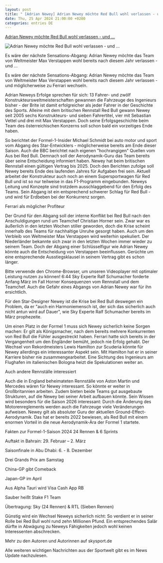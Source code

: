 ```yaml
---
layout: post
title: " [Adrian Newey] Adrian Newey möchte Red Bull wohl verlassen - und ..."
date: Thu, 25 Apr 2024 21:00:00 +0200
categories: entries DE
---
```

[Adrian Newey möchte Red Bull wohl verlassen - und ...](https://sport.sky.de/formel-1/artikel/adrian-newey-moechte-red-bull-wohl-verlassen-und-moeglicherweise-zu-ferrari-wechseln/13122779/36865)

![Adrian Newey möchte Red Bull wohl verlassen - und ...](https://e6.365dm.de/24/04/1600x900/skysport_de-adrian-newey-red-bull_6533081.jpg?20240425164837)

Es wäre der nächste Sensations-Abgang: Adrian Newey möchte das Team von Weltmeister Max Verstappen wohl bereits nach diesem Jahr verlassen - und ...

Es wäre der nächste Sensations-Abgang: Adrian Newey möchte das Team von Weltmeister Max Verstappen wohl bereits nach diesem Jahr verlassen - und möglicherweise zu Ferrari wechseln.

Adrian Neweys Erfolge sprechen für sich: 13 Fahrer- und zwölf Konstrukteursweltmeisterschaften gewannen die Fahrzeuge des Ingenieurs bisher - der Brite ist damit erfolgreicher als jeder Fahrer in der Geschichte des Sports. Alleine mit dem britischen Rennstall Red Bull gewann Newey seit 2005 sechs Konstrukteurs- und sieben Fahrertitel, vier mit Sebastian Vettel und drei mit Max Verstappen. Doch seine Erfolgsgeschichte beim Team des österreichischen Konzerns soll schon bald ein vorzeitiges Ende haben.

So berichtet der Formel-1-Insider Michael Schmidt bei auto motor und sport vom Abgang des Star-Entwicklers - möglicherweise bereits am Ende dieser Saison. Auch die BBC berichtet nach eigenen "hochrangigen" Quellen vom Aus bei Red Bull. Demnach soll der Aerodynamik-Guru das Team bereits über seine Entscheidung informiert haben. Newey hat beim britischen Rennstall einen gültigen Vertrag bis 2025. Doch den Berichten zufolge soll Newey bereits Ende des laufenden Jahres für Aufgaben frei sein. Aktuell arbeitet der Konstrukteur auch noch an einem Supersportwagen für Red Bull und ist so nur teilweise in das F1-Programm eingebunden. Neweys Leitung und Konzepte sind trotzdem ausschlaggebend für den Erfolg des Teams. Sein Abgang ist ein entsprechend schwerer Schlag für Red Bull - und wird für Erdbeben bei der Konkurrenz sorgen.

Ferrari als möglicher Profiteur

Der Grund für den Abgang soll der interne Konflikt bei Red Bull nach den Anschuldigungen rund um Teamchef Christian Horner sein. Zwar war es äußerlich in den letzten Wochen stiller geworden, doch die Krise scheint innerhalb des Teams für nachhaltige Unruhe gesorgt haben. Auch um den Verbleib von Weltmeister Max Verstappen wird weiterhin spekuliert. Der Niederländer bekannte sich zwar in den letzten Wochen immer wieder zu seinem Team. Doch der Abgang einer Schlüsselfigur wie Adrian Newey könnte auch die Entscheidung von Verstappen beeinflussen. Gerüchte um eine entsprechende Ausstiegsklausel in seinem Vertrag gibt es schon länger.

Bitte verwende den Chrome-Browser, um unseren Videoplayer mit optimaler Leistung nutzen zu können! 6:44 Sky Experte Ralf Schumacher forderte Anfang März im Fall Horner Konsequenzen vom Rennstall und dem Teamchef. Auch die Gefahr eines Abgangs von Adrian Newey war für ihn ersichtlich.

Für den Star-Designer Newey ist die Krise bei Red Bull deswegen ein Problem, da er "auch ein Harmoniemensch ist, der sich das sicherlich auch nicht antun wird auf Dauer", wie Sky Experte Ralf Schumacher bereits im März prophezeite.

Um einen Platz in der Formel 1 muss sich Newey sicherlich keine Sorgen machen: Er gilt als Königsmacher, nach dem bereits mehrere Konkurrenten von Red Bull die Fühler ausgestreckt haben. Ferrari hatte sich bereits in der Vergangenheit um den Engländer bemüht, jedoch nie Erfolg gehabt. Der Wechsel von Rekordmeisters Lewis Hamilton zur Scuderia könnte für Newey allerdings ein interessanter Aspekt sein. Mit Hamilton hat er in seiner Karriere bisher nie zusammengearbeitet. Eine Sichtung des Ingenieurs am Flughafen im italienischen Bologna heizt die Spekulationen weiter an.

Auch andere Rennställe interessiert

Auch die in England beheimateten Rennställe von Aston Martin und Mercedes wären für Newey interessant. So könnte er weiter in Großbritannien arbeiten. Zudem bieten beide Teams gut ausgebaute Strukturen, auf die Newey bei seiner Arbeit aufbauen könnte. Sein Wissen wird besonders für die Saison 2026 interessant: Durch die Änderung des Motorenreglements werden auch die Fahrzeuge viele Veränderungen aufweisen. Newey gilt als absoluter Guru der aktuellen Ground-Effect-Aerodynamik. Das hat er bereits 2022 bewiesen, als Red Bull mit einem enormen Vorteil in die neue Aerodynamik-Ära der Formel 1 startete.

Fakten zur Formel-1-Saison 2024 24 Rennen & 6 Sprints

Auftakt in Bahrain: 29. Februar – 2. März

Saisonfinale in Abu Dhabi: 6. - 8. Dezember

Drei Grands Prix am Samstag

China-GP gibt Comeback

Japan-GP im April

Aus Alpha Tauri wird Visa Cash App RB

Sauber heißt Stake F1 Team

Übertragung: Sky (24 Rennen) & RTL (Sieben Rennen)

Günstig wird ein Wechsel Neweys sicherlich nicht: So verdient er in seiner Rolle bei Red Bull wohl rund zehn Millionen Pfund. Ein entsprechendes Salär dürfte in Abwägung zu Neweys Fähigkeiten jedoch wohl keinen Interessenten abschrecken.

Mehr zu den Autoren und Autorinnen auf skysport.de

Alle weiteren wichtigen Nachrichten aus der Sportwelt gibt es im News Update nachzulesen.

